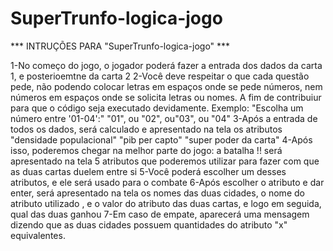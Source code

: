 # SuperTrunfo-logica-jogo

*** INTRUÇÕES PARA "SuperTrunfo-logica-jogo" ***

1-No começo do jogo, o jogador poderá fazer a entrada dos dados da carta 1, e posterioemtne da carta 2
2-Você deve respeitar o que cada questão pede, não podendo colocar letras em espaços onde se pede números, nem números em espaços onde se solicita letras ou nomes. A fim de contribuiur
  para que o código seja executado devidamente. 
  Exemplo:
    "Escolha um número entre '01-04':"
     "01", ou "02", ou"03", ou "04"
3-Após a entrada de todos os dados, será calculado e apresentado na tela os atributos "densidade populacional" "pib per capto" "super poder da carta"
4-Após isso, poderemos chegar na melhor parte do jogo: a batalha !! será apresentado na tela 5 atributos que poderemos utilizar para fazer com que as duas cartas duelem entre si
5-Você poderá escolher um desses atributos, e ele será usado para o combate
6-Após escolher o atributo e dar enter, será apresentado na tela os nomes das duas cidades, o nome do atributo utilizado , e o valor do atributo das duas cartas, e logo em seguida, qual das duas ganhou 
7-Em caso de empate, aparecerá uma mensagem dizendo que as duas cidades possuem quantidades do atributo "x" equivalentes. 

  
     
